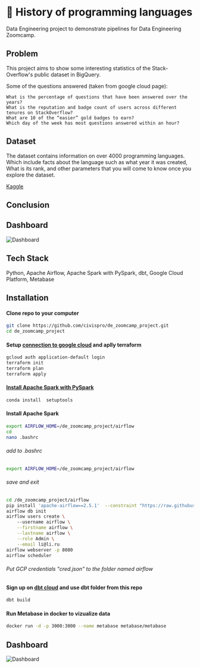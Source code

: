 # 🔢 History of programming languages

Data Engineering project to demonstrate pipelines for Data Engineering Zoomcamp. 



## Problem

This project aims to show some interesting statistics of the Stack-Overflow's public dataset in BigQuery.

Some of the questions answered (taken from google cloud page):

    What is the percentage of questions that have been answered over the years?
    What is the reputation and badge count of users across different tenures on StackOverflow?
    What are 10 of the “easier” gold badges to earn?
    Which day of the week has most questions answered within an hour?



## Dataset

The dataset contains information on over 4000 programming languages. Which include facts about the language such as what year it was created, What is its rank, and other parameters that you will come to know once you explore the dataset.

[Kaggle](https://www.kaggle.com/datasets/sujaykapadnis/programming-language-database) 

## Conclusion



## Dashboard

![Dashboard](https://user-images.githubusercontent.com/123605185/227710734-0ea83474-41fc-40d7-906f-2d997486ee42.png)



## Tech Stack

Python, Apache Airflow, Apache Spark with PySpark, dbt, Google Cloud Platform, Metabase

## Installation

#### Clone repo to your computer
  ```bash
  git clone https://github.com/civispro/de_zoomcamp_project.git
  cd de_zoomcamp_project
```
#### Setup [connection to google cloud](https://github.com/DataTalksClub/data-engineering-zoomcamp/tree/main/week_1_basics_n_setup) and aplly terraform  
```bash
gcloud auth application-default login
terraform init
terraform plan
terraform apply
```
#### [Install Apache Spark with PySpark](https://github.com/DataTalksClub/data-engineering-zoomcamp/blob/main/week_5_batch_processing/setup/linux.md)  
```bash
conda install  setuptools  
```  
   
#### Install Apache Spark
  
```bash
export AIRFLOW_HOME=/de_zoomcamp_project/airflow    
cd
nano .bashrc 
```  
###### add to .bashrc 
```bash
export AIRFLOW_HOME=/de_zoomcamp_project/airflow
```   
###### save and exit 
```bash
cd /de_zoomcamp_project/airflow
pip install 'apache-airflow==2.5.1'  --constraint "https://raw.githubusercontent.com/apache/airflow/constraints-2.5.1/constraints-3.9.txt"
airflow db init
airflow users create \	
    --username airflow \
    --firstname airflow \
    --lastname airflow \
    --role Admin \
    --email li@li.ru  
airflow webserver -p 8080
airflow scheduler

```   
###### Put GCP credentials "cred.json" to the folder named airflow

#### Sign up on [dbt cloud](https://www.getdbt.com/) and use dbt folder from this repo
```bash
dbt build
```   
#### Run Metabase in docker to vizualize data
```bash
docker run -d -p 3000:3000 --name metabase metabase/metabase
```

## Dashboard

![Dashboard](https://user-images.githubusercontent.com/123605185/227710734-0ea83474-41fc-40d7-906f-2d997486ee42.png)

